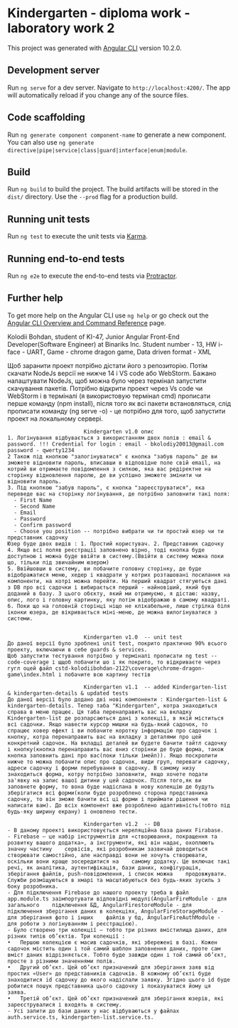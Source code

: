# Kindergarten - diploma work - laboratory work 2

This project was generated with [Angular CLI](https://github.com/angular/angular-cli) version 10.2.0.

## Development server

Run `ng serve` for a dev server. Navigate to `http://localhost:4200/`. The app will automatically reload if you change any of the source files.

## Code scaffolding

Run `ng generate component component-name` to generate a new component. You can also use `ng generate directive|pipe|service|class|guard|interface|enum|module`.

## Build

Run `ng build` to build the project. The build artifacts will be stored in the `dist/` directory. Use the `--prod` flag for a production build.

## Running unit tests

Run `ng test` to execute the unit tests via [Karma](https://karma-runner.github.io).

## Running end-to-end tests

Run `ng e2e` to execute the end-to-end tests via [Protractor](http://www.protractortest.org/).

## Further help

To get more help on the Angular CLI use `ng help` or go check out the [Angular CLI Overview and Command Reference](https://angular.io/cli) page.

Kolodii Bohdan, student of KI-47, Junior Angular Front-End Developer(Software Engineer) at Binariks Inc.
Student number - 13,  HW i-face - UART, Game - chrome dragon game, Data driven format - XML

Щоб заранити проект потрібно дістати його з репозиторію. Потім скачати NodeJs версії не нижче 14 і VS code або WebStorm. Бажано налаштувати NodeJs, щоб можна було через термінал запустити скачування пакетів. Потрібно відкрити проект через Vs code чи WebStorm і в терміналі (я використовую термінал cmd) прописати перше команду (npm install), після  того як всі пакети встановляться, слід прописати команду (ng serve -o) - це потрібно для того, щоб запустити проект на локальному сервері.

                            Kindergarten v1.0 опис
    1. Логінування відбувається з використанням двох полів : email & password. !!! Credential for login : email - bkolodiy20013@gmail.com password - qwerty1234
    2 Також під кнопкою "залогінуватися" є кнопка "забув пароль" де ви зможете відновити пароль, вписавши в відповідне поле свій email, на котрий ви отримаєте повідомлення з силкою, яка вас редіректне на сторінку відновлення паролю, де ви успішно зможете змінити чи відновити пароль.
    3. Під кнопкою "забув пароль", є кнопка "зареєструватися", яка переведе вас на сторінку логінування, де потрібно заповнити такі поля:
      - First Name
      - Second Name
      - Email
      - Password
      - Confirm password
      - Choose you position -- потрібно вибрати чи ти простий юзер чи ти представник садочку
    Юзер буде двох видів : 1. Простий користувач. 2. Представник садочку
    4. Якщо всі поляв реєстрації заповнено вірно, тоді кнопка буде доступною і можна буде ввійти в систему.(Ввійти в систему можна поки що, тільки під звичайним юзером)
    5. Ввійшовши в систему, ви побачите головну сторінку, де буде відображатися меню, хедер і квадрати у котрих розташовані посилання на компоненти, на котрі можна перейти. На перший квадрат стягуються дані з DB про всі садочки і вибирається перший - найновіший, який був доданий в базу. З цього обєкту, який ми отримуємо, я дістаю: назву, опис, лого і головну картинку, яку потім відображаю в самому квадраті.
    6. Поки що на головній сторінці ніщо не клікабельне, лише стрілка біля іконки юзера, де вікривається міні-меню, де можна вилогінуватися з системи.


                            Kindergarten v1.0  -- unit test
    До даної версії було зроблені unit test, покрито практично 90% всього проекту, включаючи в себе guards & services.
    Щоб запустити тестування потрібно у терміналі прописати ng test --code-coverage і щщоб побачити шо і як покрито, то відкриваєте через гугл оцей файл cstd-kolodiibohdan-2122\coverage\chrome-dragon-game\index.html і побачите всю картину тестів

                            Kindergarten v1.1  -- added Kindergarten-list & kindergarten-details & updated tests
    До даної версії було додано дві нові компоненти : Kindergarten-list & kindergarten-details. Тепер таба "Kindergarten", котра знаходиться справа в меню працює. Ця таба перенаправить вас на вкладку Kindergarten-list де розпарсаються дані з колекції, в якій міститься всі садочки. Якщо навести курсор мишки на будь-який садочок, то спрацює ховер ефект і ви побачите коротку інформацію про садочок і кнопку, котра перенаправить вас на вкладку з деталями про цей конкретний садочок. На вкладці деталей ви будете бачити тайтл садочку і кнопку(кнопка перенаправить вас вниз сторінки де буде форма, також кнопка заповнить дані про вас(поки тільки імейл)). Якщо поскролити нижче то можна побачити опис про садочок, види груп, переваги садочку, адреси садочку і форми перебування в садочку. В самому низу знаходиться форма, котру потрібно заповнити, якщо хочете подати за'явку на запис вашої дитини у цей садочок. Після того,як ви заповнете форму, то вона буде надіслана в нову колекцію де будуть зберігатися всі форми(коли буде розроблено сторона представника садочку, то він зможе бачити всі ці форми і приймати рішення чи написати вам). До всіх компонент вже розроблено адаптивність(тобто під будь-яку ширину екрану) і оновлено тести. 

                            Kindergarten v1.2  -- DB  
    - В даному проекті використовується нереляційна база даних Firabase.
    - Firebase — це набір інструментів для «створювання, покращення та розвитку вашого додатка», а інструменти, які він надає, охоплюють значну частину    сервісів, які розробникам зазвичай доводиться створювати самостійно, але насправді вони не хочуть створювати, оскільки вони краще зосередитися на    самому додатку. Це включає такі речі, як аналітика, аутентифікація, бази даних, конфігурація, зберігання файлів, push-повідомлення, і список можна    продовжувати. Служби розміщуються в хмарі та масштабуються без будь-яких зусиль з боку розробника.
    - Для підключення Firebase до нашого проекту треба в файл app.module.ts заімпортувати відповідні модулі(AngularFireModule - для загального    підключення БД, AngularFirestoreModule - для  підключення зберігання даних в колекціях, AngularFireStorageModule - для зберігання фото і інших    файлів у бд, AngularFireAuthModule - для роботи з логінуванням і реєстрацією).
    - Було створено три колекції – тобто три різних вмістилища даних, для різних типів об’єктів. Три колекції :
    •	Першою колекцією є масив садочків, які збережені в базі. Кожен садочок містить один і той самий шаблон заповнення даних, проте сам вміст даних відрізняється. Тобто буде завжди один і той самий об’єкт, просте з різними значеннями полів.
    •	Другий об’єкт. Цей об’єкт призначений для зберігання заяв від простих «User» до представників садочків. В кожному об’єкті буде знаходитися id садочку до якого надіслали заявку. Згідно цього id буде робитися пошук представника цього садочку і показуватися йому ця заява.
    •	Третій об’єкт. Цей об’єкт призначений для зберігання юзерів, які зареєструвалися і входять в систему.
    - Усі запити до бази даних у нас відбуваються у файлах auth.service.ts, kindergarten-list.service.ts.